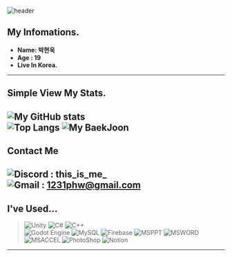 ![header](https://capsule-render.vercel.app/api?type=waving&color=gradient&height=260&section=header&text=Welcome%20To%20My%20Page&fontSize=70&animation=fadeIn)
## My Infomations.
- **Name: 박현욱** <br>
- **Age : 19** <br>
- **Live In Korea.** <br>
---
## Simple View My Stats.
![My GitHub stats](https://github-readme-stats.vercel.app/api?username=gusdnr1231&count_private=true&show_icons=true)
<br> ![Top Langs](https://github-readme-stats.vercel.app/api/top-langs/?username=gusdnr1231&layout=compact) ![My BaekJoon](http://mazassumnida.wtf/api/v2/generate_badge?boj=gusdnr1112)
---

## **Contact Me**
![Discord](https://img.shields.io/badge/Discord-%235865F2.svg?style=for-the-badge&logo=discord&logoColor=white) : this_is_me_ <br>
![Gmail](https://img.shields.io/badge/Gmail-D14836?style=for-the-badge&logo=gmail&logoColor=white) : 1231phw@gmail.com <br>
---

## **I've Used...**
> ![Unity](https://img.shields.io/badge/unity-%23000000.svg?style=for-the-badge&logo=unity&logoColor=white)
> ![C#](https://img.shields.io/badge/c%23-%23239120.svg?style=for-the-badge&logo=csharp&logoColor=white) 
> ![C++](https://img.shields.io/badge/c++-%2300599C.svg?style=for-the-badge&logo=c%2B%2B&logoColor=white) <br>
> ![Godot Engine](https://img.shields.io/badge/GODOT-%23FFFFFF.svg?style=for-the-badge&logo=godot-engine)
> ![MySQL](https://img.shields.io/badge/mysql-4479A1.svg?style=for-the-badge&logo=mysql&logoColor=white)
> ![Firebase](https://img.shields.io/badge/firebase-%23039BE5.svg?style=for-the-badge&logo=firebase)
> ![MSPPT](https://img.shields.io/badge/Microsoft_PowerPoint-B7472A?style=for-the-badge&logo=microsoft-powerpoint&logoColor=white)
> ![MSWORD](https://img.shields.io/badge/Microsoft_Word-2B579A?style=for-the-badge&logo=microsoft-word&logoColor=white)
> ![MSACCEL](https://img.shields.io/badge/Microsoft_Excel-217346?style=for-the-badge&logo=microsoft-excel&logoColor=white)
> ![PhotoShop](https://img.shields.io/badge/Adobe%20Photoshop-31A8FF?style=for-the-badge&logo=Adobe%20Photoshop&logoColor=black)
> ![Notion](https://img.shields.io/badge/Notion-000000?style=for-the-badge&logo=notion&logoColor=white)
---
